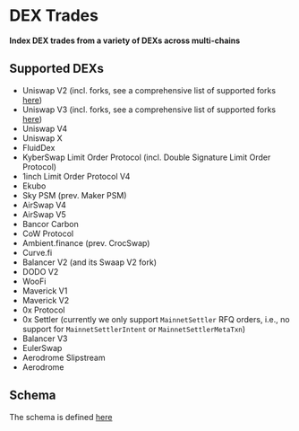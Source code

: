 # DEX Trades

**Index DEX trades from a variety of DEXs across multi-chains**

## Supported DEXs

- Uniswap V2 (incl. forks, see a comprehensive list of supported forks [here](./listeners/src/UniswapV2.sol))
- Uniswap V3 (incl. forks, see a comprehensive list of supported forks [here](./listeners/src/UniswapV3.sol))
- Uniswap V4
- Uniswap X
- FluidDex
- KyberSwap Limit Order Protocol (incl. Double Signature Limit Order Protocol)
- 1inch Limit Order Protocol V4
- Ekubo
- Sky PSM (prev. Maker PSM)
- AirSwap V4
- AirSwap V5
- Bancor Carbon
- CoW Protocol
- Ambient.finance (prev. CrocSwap)
- Curve.fi
- Balancer V2 (and its Swaap V2 fork)
- DODO V2
- WooFi
- Maverick V1
- Maverick V2
- 0x Protocol
- 0x Settler (currently we only support `MainnetSettler` RFQ orders, i.e., no support for `MainnetSettlerIntent` or `MainnetSettlerMetaTxn`)
- Balancer V3
- EulerSwap
- Aerodrome Slipstream
- Aerodrome

## Schema

The schema is defined [here](./listeners/src/types/DexTrades.sol)
